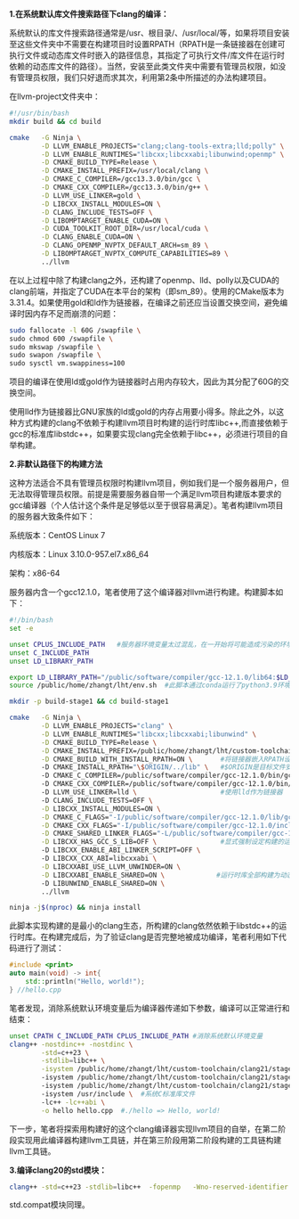 **1.在系统默认库文件搜索路径下clang的编译：**

系统默认的库文件搜索路径通常是/usr、根目录/、/usr/local/等，如果将项目安装至这些文件夹中不需要在构建项目时设置RPATH（RPATH是一条链接器在创建可执行文件或动态库文件时嵌入的路径信息，其指定了可执行文件/库文件在运行时依赖的动态库文件的路径）。当然，安装至此类文件夹中需要有管理员权限，如没有管理员权限，我们只好退而求其次，利用第2条中所描述的办法构建项目。

在llvm-project文件夹中：
```bash
#!/usr/bin/bash
mkdir build && cd build 

cmake 	-G Ninja \
		-D LLVM_ENABLE_PROJECTS="clang;clang-tools-extra;lld;polly" \
		-D LLVM_ENABLE_RUNTIMES="libcxx;libcxxabi;libunwind;openmp" \
		-D CMAKE_BUILD_TYPE=Release \
		-D CMAKE_INSTALL_PREFIX=/usr/local/clang \
		-D CMAKE_C_COMPILER=/gcc13.3.0/bin/gcc \
		-D CMAKE_CXX_COMPILER=/gcc13.3.0/bin/g++ \
		-D LLVM_USE_LINKER=gold \
		-D LIBCXX_INSTALL_MODULES=ON \
		-D CLANG_INCLUDE_TESTS=OFF \
		-D LIBOMPTARGET_ENABLE_CUDA=ON \
		-D CUDA_TOOLKIT_ROOT_DIR=/usr/local/cuda \
		-D CLANG_ENABLE_CUDA=ON \
		-D CLANG_OPENMP_NVPTX_DEFAULT_ARCH=sm_89 \
		-D LIBOMPTARGET_NVPTX_COMPUTE_CAPABILITIES=89 \
		../llvm
```

在以上过程中除了构建clang之外，还构建了openmp、lld、polly以及CUDA的clang前端，并指定了CUDA在本平台的架构（即sm_89）。使用的CMake版本为3.31.4。如果使用gold和ld作为链接器，在编译之前还应当设置交换空间，避免编译时因内存不足而崩溃的问题：

```bash
sudo fallocate -l 60G /swapfile \
sudo chmod 600 /swapfile \
sudo mkswap /swapfile \
sudo swapon /swapfile \
sudo sysctl vm.swappiness=100
```

项目的编译在使用ld或gold作为链接器时占用内存较大，因此为其分配了60G的交换空间。

使用lld作为链接器比GNU家族的ld或gold的内存占用要小得多。除此之外，以这种方式构建的clang不依赖于构建llvm项目时构建的运行时库libc++,而直接依赖于gcc的标准库libstdc++，如果要实现clang完全依赖于libc++，必须进行项目的自举构建。

**2.非默认路径下的构建方法**

这种方法适合不具有管理员权限时构建llvm项目，例如我们是一个服务器用户，但无法取得管理员权限。前提是需要服务器自带一个满足llvm项目构建版本要求的gcc编译器（个人估计这个条件是足够低以至于很容易满足）。笔者构建llvm项目的服务器大致条件如下：

系统版本：CentOS Linux 7

内核版本：Linux 3.10.0-957.el7.x86_64

架构：x86-64

服务器内含一个gcc12.1.0，笔者使用了这个编译器对llvm进行构建。构建脚本如下：

```bash
#!/bin/bash
set -e

unset CPLUS_INCLUDE_PATH   #服务器环境变量太过混乱，在一开始将可能造成污染的环境变量全部清除
unset C_INCLUDE_PATH
unset LD_LIBRARY_PATH

export LD_LIBRARY_PATH="/public/software/compiler/gcc-12.1.0/lib64:$LD_LIBRARY_PATH"
source /public/home/zhangt/lht/env.sh  #此脚本通过conda运行了python3.9环境

mkdir -p build-stage1 && cd build-stage1

cmake   -G Ninja \
        -D LLVM_ENABLE_PROJECTS="clang" \
        -D LLVM_ENABLE_RUNTIMES="libcxx;libcxxabi;libunwind" \
        -D CMAKE_BUILD_TYPE=Release \
        -D CMAKE_INSTALL_PREFIX=/public/home/zhangt/lht/custom-toolchain/clang21/stage1 \
        -D CMAKE_BUILD_WITH_INSTALL_RPATH=ON \       #将链接器嵌入RPATH设定为ON
        -D CMAKE_INSTALL_RPATH="\$ORIGIN/../lib" \	 #$ORIGIN是目标文件安装时的路径，$ORIGIN/../lib保证了安装时的库文件和可执行文件都依赖于库文件
        -D CMAKE_C_COMPILER=/public/software/compiler/gcc-12.1.0/bin/gcc \    #gcc的路径
        -D CMAKE_CXX_COMPILER=/public/software/compiler/gcc-12.1.0/bin/g++ \  #g++的路径
        -D LLVM_USE_LINKER=lld \					 #使用lld作为链接器
        -D CLANG_INCLUDE_TESTS=OFF \
        -D LIBCXX_INSTALL_MODULES=ON \
        -D CMAKE_C_FLAGS="-I/public/software/compiler/gcc-12.1.0/lib/gcc/x86_64-pc-linux-gnu/12.1.0/include/** " \
        -D CMAKE_CXX_FLAGS="-I/public/software/compiler/gcc-12.1.0/include/c++/12.1.0/**" \
        -D CMAKE_SHARED_LINKER_FLAGS="-L/public/software/compiler/gcc-12.1.0/lib64/** -Wl,-rpath,/public/software/compiler/gcc-12.1.0/lib64"\
        -D LIBCXX_HAS_GCC_S_LIB=OFF \                #显式强制设定构建的运行时库依赖于clang的abi
        -D LIBCXX_ENABLE_ABI_LINKER_SCRIPT=OFF \    
        -D LIBCXX_CXX_ABI=libcxxabi \
        -D LIBCXXABI_USE_LLVM_UNWINDER=ON \
        -D LIBCXXABI_ENABLE_SHARED=ON \             #运行时库全部构建为动态库
        -D LIBUNWIND_ENABLE_SHARED=ON \
        ../llvm

ninja -j$(nproc) && ninja install
```

此脚本实现构建的是最小的clang生态，所构建的clang依然依赖于libstdc++的运行时库。在构建完成后，为了验证clang是否完整地被成功编译，笔者利用如下代码进行了测试：

```C++
#include <print>
auto main(void) -> int{
	std::println("Hello, world!");
} //hello.cpp
```

笔者发现，消除系统默认环境变量后为编译器传递如下参数，编译可以正常进行和结束：

```bash
unset CPATH C_INCLUDE_PATH CPLUS_INCLUDE_PATH #消除系统默认环境变量
clang++ -nostdinc++ -nostdinc \
		-std=c++23 \
		-stdlib=libc++ \
		-isystem /public/home/zhangt/lht/custom-toolchain/clang21/stage1/include/c++/v1 \ #libc++库文件路径
		-isystem /public/home/zhangt/lht/custom-toolchain/clang21/stage1/include/x86_64-unknown-linux-gnu/c++/v1 \ #\<__config_site\>路径
		-isystem /public/home/zhangt/lht/custom-toolchain/clang21/stage1/lib/clang/21/include \  #clang内部头文件路径
		-isystem /usr/include \  #系统C标准库文件
		-lc++ -lc++abi \
		-o hello hello.cpp  #./hello => Hello, world!
```

下一步，笔者将探索用构建好的这个clang编译器实现llvm项目的自举，在第二阶段实现用此编译器构建llvm工具链，并在第三阶段用第二阶段构建的工具链构建llvm工具链。

**3.编译clang20的std模块：**

```bash
clang++ -std=c++23 -stdlib=libc++  -fopenmp   -Wno-reserved-identifier -Wno-reserved-module-identifier     --precompile -o std.pcm /usr/local/clang/share/libc++/v1/std.cppm
```

std.compat模块同理。
